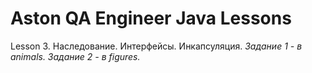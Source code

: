 # Aston QA Engineer Java Lessons
Lesson 3. Наследование. Интерфейсы. Инкапсуляция. *Задание 1 - в animals. Задание 2 - в figures.*